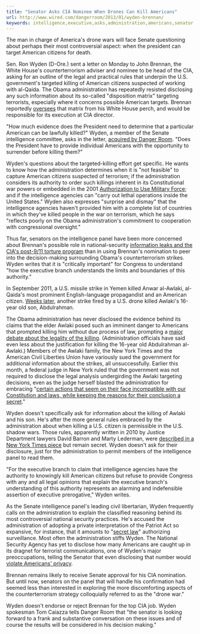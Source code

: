 ```yaml
---
title: "Senator Asks CIA Nominee When Drones Can Kill Americans"
url: http://www.wired.com/dangerroom/2013/01/wyden-brennan/
keywords: intelligence,executive,asks,administration,americans,senator,nominee,american,cia,killing,information,citizens,drones,kill,wyden,killed,senate
---
```

The man in charge of America\'s drone wars will face Senate questioning about perhaps their most controversial aspect: when the president can target American citizens for death.

Sen. Ron Wyden (D-Ore.) sent a letter on Monday to John Brennan, the White House\'s counterterrorism adviser and nominee to be head of the CIA, asking for an outline of the legal and practical rules that underpin the U.S. government\'s targeted killing of American citizens suspected of working with al-Qaida. The Obama administration has repeatedly resisted disclosing any such information about its so-called \"disposition matrix\" targeting terrorists, especially where it concerns possible American targets. Brennan reportedly [oversees](https://www.wired.com/dangerroom/2013/01/brennan-cia/) that matrix from his White House perch, and would be responsible for its execution at CIA director.

\"How much evidence does the President need to determine that a particular American can be lawfully killed?\" Wyden, a member of the Senate intelligence committee, asks in the letter, [acquired by Danger Room](http://www.scribd.com/doc/120319000/Letter-to-Brennan-Signed-Final-1-14-12). \"Does the President have to provide individual Americans with the opportunity to surrender before killing them?\"

Wyden\'s questions about the targeted-killing effort get specific. He wants to know how the administration determines when it is \"not feasible\" to capture American citizens suspected of terrorism; if the administration considers its authority to order such killings inherent in its Constitutional war powers or embedded in the 2001 [Authorization to Use Military Force](https://www.wired.com/dangerroom/2011/03/pentagon-isnt-hot-for-a-new-law-blessing-al-qaeda-war/); and if the intelligence agencies can \"carry out lethal operations inside the United States.\" Wyden also expresses \"surprise and dismay\" that the intelligence agencies haven\'t provided him with a complete list of countries in which they\'ve killed people in the war on terrorism, which he says \"reflects poorly on the Obama administration\'s commitment to cooperation with congressional oversight.\"

Thus far, senators on the intelligence panel have been more concerned about Brennan\'s possible role in national-security [information leaks and the CIA\'s post-9/11 torture program](https://www.wired.com/dangerroom/2013/01/brennan-nomination/) than in using Brennan\'s nomination to peer into the decision-making surrounding Obama\'s counterterrorism strikes. Wyden writes that it is \"critically important\" for Congress to understand \"how the executive branch understands the limits and boundaries of this authority.\"

In September 2011, a U.S. missile strike in Yemen killed Anwar al-Awlaki, al-Qaida\'s most prominent English-language propagandist and an American citizen. [Weeks later](http://abcnews.go.com/Blotter/awlaki-family-protests-us-killing-anwar-awlakis-teen/story?id=14765076), another strike fired by a U.S. drone killed Awlaki\'s 16-year old son, Abdulrahman.

The Obama administration has never disclosed the evidence behind its claims that the elder Awlaki posed such an imminent danger to Americans that prompted killing him without due process of law, prompting a [major debate about the legality of the killing](https://www.wired.com/dangerroom/2011/09/awlaki-illegal-or-legal/). (Administration officials have said even less about the justification for killing the 16-year old Abdulrahman al-Awlaki.) Members of the Awlaki family, the New York Times and the American Civil Liberties Union have variously sued the government for additional information about the strikes, all unsuccessfully. Earlier this month, a federal judge in New York ruled that the government was not required to disclose the legal analysis undergirding the Awlaki targeting decisions, even as the judge herself blasted the administration for embracing \"[certain actions that seem on their face incompatible with our Constitution and laws, while keeping the reasons for their conclusion a secret](https://www.wired.com/threatlevel/2013/01/alice-in-wonderland-drone-ruling/).\"

Wyden doesn\'t specifically ask for information about the killing of Awlaki and his son. He\'s after the more general rules embraced by the administration about when killing a U.S. citizen is permissible in the U.S. shadow wars. Those rules, apparently written in 2010 by Justice Department lawyers David Barron and Marty Lederman, were [described in a New York Times piece](http://www.nytimes.com/2011/10/09/world/middleeast/secret-us-memo-made-legal-case-to-kill-a-citizen.html?pagewanted=all) but remain secret. Wyden doesn\'t ask for their disclosure, just for the administration to permit members of the intelligence panel to read them.

\"For the executive branch to claim that intelligence agencies have the authority to knowingly kill American citizens but refuse to provide Congress with any and all legal opinions that explain the executive branch\'s understanding of this authority represents an alarming and indefensible assertion of executive prerogative,\" Wyden writes.

As the Senate intelligence panel\'s leading civil libertarian, Wyden frequently calls on the administration to explain the classified reasoning behind its most controversial national security practices. He\'s accused the administration of adopting a private interpretation of the Patriot Act so expansive, for instance, that it amounts to \"[secret law](https://www.wired.com/dangerroom/2011/05/secret-patriot-act/)\" authorizing surveillance. Most often the administration stiffs Wyden. The National Security Agency has yet to disclose how many Americans are caught up in its dragnet for terrorist communications, one of Wyden\'s major preoccupations, telling the Senator that even disclosing that number would [violate Americans\' privacy](https://www.wired.com/dangerroom/2012/06/nsa-spied/).

Brennan remains likely to receive Senate approval for his CIA nomination. But until now, senators on the panel that will handle his confirmation had seemed less than interested in exploring the more discomforting aspects of the counterterrorism strategy colloquially referred to as the \"drone war.\"

Wyden doesn\'t endorse or reject Brennan for the top CIA job. Wyden spokesman Tom Caiazza tells Danger Room that \"the senator is looking forward to a frank and substantive conversation on these issues and of course the results will be considered in his decision making.\"
